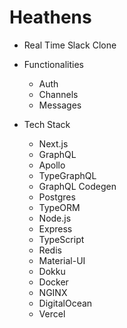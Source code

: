 # Heathens

- Real Time Slack Clone

- Functionalities
    - Auth
    - Channels
    - Messages

- Tech Stack
    - Next.js
    - GraphQL
    - Apollo
    - TypeGraphQL
    - GraphQL Codegen
    - Postgres
    - TypeORM
    - Node.js
    - Express
    - TypeScript
    - Redis
    - Material-UI
    - Dokku
    - Docker
    - NGINX
    - DigitalOcean
    - Vercel